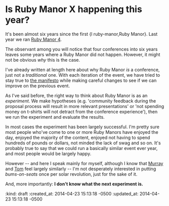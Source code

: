 Is Ruby Manor X happening this year?
====================================

It's been almost six years since the first {l ruby-manor,Ruby Manor}. Last year we ran [Ruby Manor 4](http://rubymanor.org/4/).

The observant among you will notice that four conferences into six years leaves some years where a Ruby Manor did not happen. However, it might not be obvious *why* this is the case.

I've already written at length here about why Ruby Manor *is* a conference, just not a *traditional* one. With each iteration of the event, we have tried to stay true to [the manifesto](http://rubymanor.org/#manifesto) while making careful changes to see if we can improve on the previous event.

As I've said before, the right way to think about Ruby Manor is as an *experiment*. We make hypotheses (e.g. 'community feedback during the proposal process will result in more relevant presentations' or 'not spending money on t-shirts will not detract from the conference experience'), then we run the experiment and evaluate the results.

In most cases the experiment has been largely successful. I'm pretty sure most people who've come to one or more Ruby Manors have enjoyed the day, enjoyed the majority of the content, enjoyed not having to spend hundreds of pounds or dollars, not minded the lack of swag and so on. It's probably true to say that we could run a basically similar event ever year, and most people would be largely happy.

However -- and here I speak mainly for myself, although I know that [Murray](http://hlame.com) and [Tom](http://codon.com) feel largely similarly -- I'm not desperately interested in putting *bums-on-seats* once per solar revolution, just for the sake of it.

And, more importantly: **I don't know what the next experiment is.**



:kind: draft
:created_at: 2014-04-23 15:13:18 -0500
:updated_at: 2014-04-23 15:13:18 -0500
